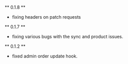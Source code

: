 ** 0.1.8 **
* fixing headers on patch requests

** 0.1.7 **
* fixing various bugs with the sync and product issues.

** 0.1.2 **
* fixed admin order update hook.
